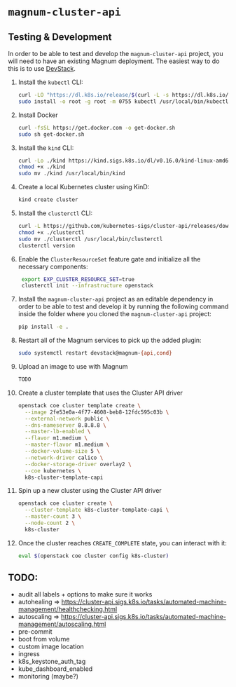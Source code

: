 # `magnum-cluster-api`

## Testing & Development

In order to be able to test and develop the `magnum-cluster-api` project, you
will need to have an existing Magnum deployment.  The easiest way to do this is
to use [DevStack](https://docs.openstack.org/magnum/latest/contributor/quickstart.html).

1. Install the `kubectl` CLI:

   ```bash
   curl -LO "https://dl.k8s.io/release/$(curl -L -s https://dl.k8s.io/release/stable.txt)/bin/linux/amd64/kubectl"
   sudo install -o root -g root -m 0755 kubectl /usr/local/bin/kubectl
   ```

1. Install Docker

   ```bash
   curl -fsSL https://get.docker.com -o get-docker.sh
   sudo sh get-docker.sh
   ```

1. Install the `kind` CLI:

   ```bash
   curl -Lo ./kind https://kind.sigs.k8s.io/dl/v0.16.0/kind-linux-amd64
   chmod +x ./kind
   sudo mv ./kind /usr/local/bin/kind
   ```

1. Create a local Kubernetes cluster using KinD:

   ```bash
   kind create cluster
   ```

1. Install the `clusterctl` CLI:

   ```bash
   curl -L https://github.com/kubernetes-sigs/cluster-api/releases/download/v1.2.5/clusterctl-linux-amd64 -o clusterctl
   chmod +x ./clusterctl
   sudo mv ./clusterctl /usr/local/bin/clusterctl
   clusterctl version
   ```

1. Enable the `ClusterResourceSet` feature gate and initialize all the
   necessary components:

   ```bash
    export EXP_CLUSTER_RESOURCE_SET=true
    clusterctl init --infrastructure openstack
    ```

1. Install the `magnum-cluster-api` project as an editable dependency in order
   to be able to test and develop it by running the following command inside
   the folder where you cloned the `magnum-cluster-api` project:

   ```bash
   pip install -e .
   ```

1. Restart all of the Magnum services to pick up the added plugin:

   ```bash
   sudo systemctl restart devstack@magnum-{api,cond}
   ```

1. Upload an image to use with Magnum

   ```bash
   TODO
   ```

1. Create a cluster template that uses the Cluster API driver

   ```bash
   openstack coe cluster template create \
     --image 2fe53e0a-4f77-4608-beb8-12fdc595c03b \
     --external-network public \
     --dns-nameserver 8.8.8.8 \
     --master-lb-enabled \
     --flavor m1.medium \
     --master-flavor m1.medium \
     --docker-volume-size 5 \
     --network-driver calico \
     --docker-storage-driver overlay2 \
     --coe kubernetes \
     k8s-cluster-template-capi
   ```

1. Spin up a new cluster using the Cluster API driver

   ```bash
   openstack coe cluster create \
     --cluster-template k8s-cluster-template-capi \
     --master-count 3 \
     --node-count 2 \
     k8s-cluster
   ```

1. Once the cluster reaches `CREATE_COMPLETE` state, you can interact with it:

   ```bash
   eval $(openstack coe cluster config k8s-cluster)
   ```

## TODO:
- audit all labels + options to make sure it works
- autohealing => https://cluster-api.sigs.k8s.io/tasks/automated-machine-management/healthchecking.html
- autoscaling => https://cluster-api.sigs.k8s.io/tasks/automated-machine-management/autoscaling.html
- pre-commit
- boot from volume
- custom image location
- ingress
- k8s_keystone_auth_tag
- kube_dashboard_enabled
- monitoring (maybe?)
